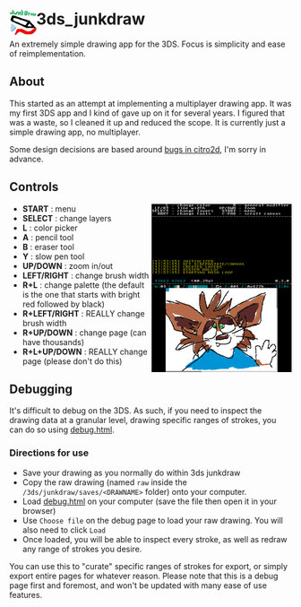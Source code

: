 # 3ds_junkdraw <img alt="icon" align="left" src="icon.png">

An extremely simple drawing app for the 3DS. Focus is simplicity and ease of reimplementation.

## About
This started as an attempt at implementing a multiplayer drawing app. It was my first 3DS app and I
kind of gave up on it for several years. I figured that was a waste, so I cleaned it up and 
reduced the scope. It is currently just a simple drawing app, no multiplayer.

Some design decisions are based around [bugs in citro2d](https://github.com/devkitPro/citro2d/issues/31),
I'm sorry in advance.

## Controls
<img width="250" align="right" src="screenshot1.png" alt="screenshot">

* **START** : menu
* **SELECT** : change layers
* **L** : color picker
* **A** : pencil tool
* **B** : eraser tool
* **Y** : slow pen tool
* **UP/DOWN** : zoom in/out
* **LEFT/RIGHT** : change brush width
* **R+L** : change palette (the default is the one that starts with bright red followed by black)
* **R+LEFT/RIGHT** : REALLY change brush width
* **R+UP/DOWN** : change page (can have thousands)
* **R+L+UP/DOWN** : REALLY change page (please don't do this)

## Debugging
It's difficult to debug on the 3DS. As such, if you need to inspect the drawing data at a granular
level, drawing specific ranges of strokes, you can do so using [debug.html](debug.html).

### Directions for use
- Save your drawing as you normally do within 3ds junkdraw
- Copy the raw drawing (named `raw` inside the `/3ds/junkdraw/saves/<DRAWNAME>` folder) onto your computer. 
- Load [debug.html](debug.html) on your computer (save the file then open it in your browser)
- Use `Choose file` on the debug page to load your raw drawing. You will also need to click `Load`
- Once loaded, you will be able to inspect every stroke, as well as redraw any range of strokes you desire.

You can use this to "curate" specific ranges of strokes for export, or simply export entire pages for 
whatever reason. Please note that this is a debug page first and foremost, and won't be updated with
many ease of use features.